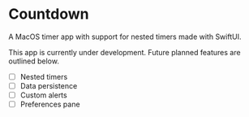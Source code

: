 # Countdown
A MacOS timer app with support for nested timers made with SwiftUI.

This app is currently under development. Future planned features are outlined below.
- [ ] Nested timers
- [ ] Data persistence
- [ ] Custom alerts
- [ ] Preferences pane
